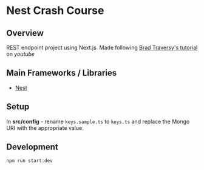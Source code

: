 # Nest Crash Course

## Overview 
REST endpoint project using Next.js. Made following [Brad Traversy's tutorial](https://www.youtube.com/watch?v=wqhNoDE6pb4) on *youtube*

## Main Frameworks / Libraries
- [Nest](https://nestjs.com/)

## Setup

In **src/config** - rename `keys.sample.ts` to `keys.ts` and replace the Mongo URI with the appropriate value. 

## Development 
`npm run start:dev`